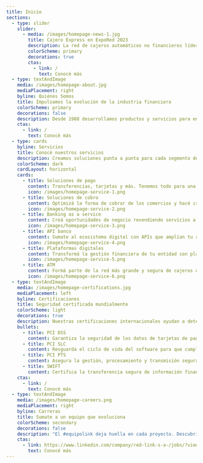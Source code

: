 ```yaml
---
title: Inicio
sections:
  - type: slider
    slider:
      - media: /images/homepage-news-1.jpg
        title: Cajero Express en ExpoRed 2023
        description: La red de cajeros automáticos no financieros líder en el mercado del sector expendedor, será uno de los protagonistas de la muestra organizada por YPF y la Asociación de Operadores.
        colorScheme: primary
        decorations: true
        ctas:
          - link: /
            text: Conocé más
  - type: textAndImage
    media: /images/homepage-about.jpg
    mediaPlacement: right
    byline: Quiénes Somos
    title: Impulsamos la evolución de la industria financiera
    colorScheme: primary
    decorations: false
    description: Desde 1988 desarrollamos productos y servicios para entidades financieras, organismos gubernamentales y empresas de todo Argentina.
    ctas:
      - link: /
        text: Conocé más
  - type: cards
    byline: Servicios
    title: Conocé nuestros servicios
    description: Creamos soluciones punta a punta para cada segmento del ecosistema financiero.
    colorScheme: dark
    cardLayout: horizontal
    cards:
      - title: Soluciones de pago
        content: Transferencias, tarjetas y más. Tenemos todo para una experiencia de pago completa.
        icon: /images/homepage-service-1.png
      - title: Soluciones de cobro
        content: Optimizá la forma de cobrar de los comercios y hacé crecer cada negocio.
        icon: /images/homepage-service-2.png
      - title: Banking as a service
        content: Creá oportunidades de negocio revendiendo servicios a otros bancos y empresas.
        icon: /images/homepage-service-3.png
      - title: API banco
        content: Sumate al ecosistema digital con APIs que amplían tu alcance y potencian tu negocio.
        icon: /images/homepage-service-4.png
      - title: Plataformas digitales
        content: Transformá la gestión financiera de tu entidad con plataformas flexibles, seguras y personalizadas.
        icon: /images/homepage-service-5.png
      - title: ATM
        content: Formá parte de la red más grande y segura de cajeros de todo el país.
        icon: /images/homepage-service-6.png
  - type: textAndImage
    media: /images/homepage-certifications.jpg
    mediaPlacement: left
    byline: Certificaciones
    title: Seguridad certificada mundialmente
    colorScheme: light
    decorations: true
    description: Nuestras certificaciones internacionales ayudan a detectar y prevenir ciberataques con los estándares más altos de la industria.
    bullets:
      - title: PCI DSS
        content: Garantiza la seguridad de los datos de tarjetas de pago con estrictos controles y procedimientos.
      - title: PCI SLC
        content: Resguarda el ciclo de vida del software para que cumpla con prácticas de seguridad rigurosas durante todo su desarrollo.
      - title: PCI PTS
        content: Asegura la gestión, procesamiento y transmisión segura del PIN en transacciones de pago en ATM y terminales de punto de venta.
      - title: SWIFT
        content: Certifica la transferencia segura de información financiera entre instituciones.
    ctas:
      - link: /
        text: Conocé más
  - type: textAndImage
    media: /images/homepage-careers.png
    mediaPlacement: right
    byline: Carreras
    title: Sumate a un equipo que evoluciona
    colorScheme: secondary
    decorations: false
    description: "El #equipolink deja huella en cada proyecto. Descubrí nuestro ADN y conocé las búsquedas abiertas."
    ctas:
      - link: https://www.linkedin.com/company/red-link-s-a-/jobs/?viewAsMember=true
        text: Conocé más
---
```

